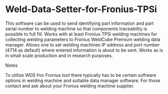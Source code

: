 # Weld-Data-Setter-for-Fronius-TPSi

This software can be used to send identifying part information and part serial number to welding machine so that components traceability is possible to full fill. Works with at least Fronius TPSi welding machines for collecting welding parameters to Fronius WeldCube Premium welding data manager. Allows one to set welding machines IP address and port number (4714 as default) where entered information is about to be sent. Works as is in small scale production and in research purposes.

 



Notes

To utilize WDS fror Fronius tool there typically has to be certain software options in welding machine and suitable data manager software. For those contact and ask about your Fronius welding machine supplier.
